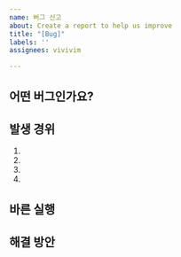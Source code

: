 ```yaml
---
name: 버그 신고
about: Create a report to help us improve
title: "[Bug]"
labels: ''
assignees: vivivim

---
```


## 어떤 버그인가요?

## 발생 경위
1. 
2. 
3. 
4. 

## 바른 실행

## 해결 방안
